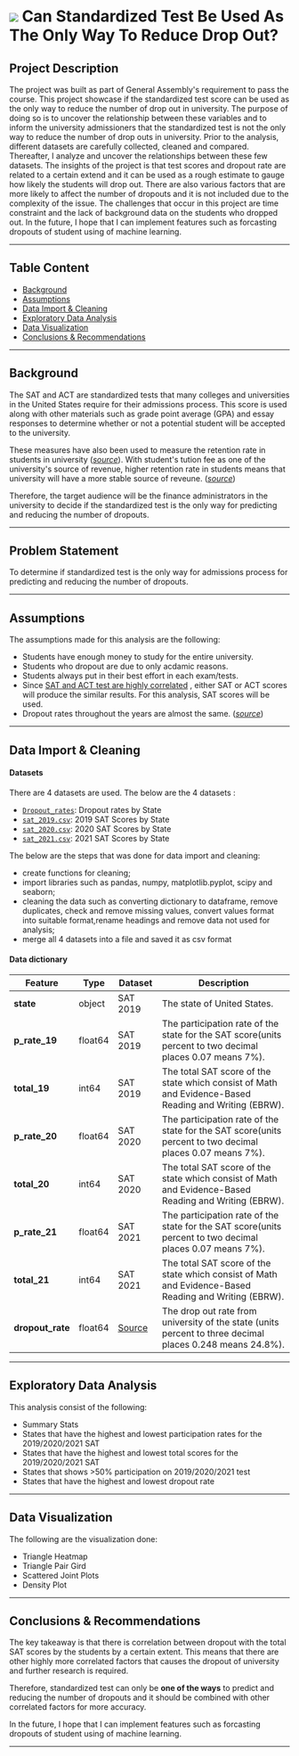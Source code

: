 # ![](https://ga-dash.s3.amazonaws.com/production/assets/logo-9f88ae6c9c3871690e33280fcf557f33.png) Can Standardized Test Be Used As The Only Way To Reduce Drop Out?

## Project Description

The project was built as part of General Assembly's requirement to pass the course. This project showcase if the standardized test score can be used as the only way to reduce the number of drop out in university. The purpose of doing so is to uncover the relationship between these variables and to inform the university admissioners that the standardized test is not the only way to reduce the number of drop outs in university. Prior to the analysis, different datasets are carefully collected, cleaned and compared. Thereafter, I analyze and uncover the relationships between these few datasets. 
The insights of the project is that test scores and dropout rate are related to a certain extend and it can be used as a rough estimate to gauge how likely the students will drop out. There are also various factors that are more likely to affect the number of dropouts and it is not included due to the complexity of the issue.
The challenges that occur in this project are time constraint and the lack of background data on the students who dropped out.
In the future, I hope that I can implement features such as forcasting dropouts of student using of machine learning. 

---

## Table Content

- [Background](#Background)
- [Assumptions](#Assumptions)
- [Data Import & Cleaning](#Data-Import-&-Cleaning)
- [Exploratory Data Analysis](#Exploratory-Data-Analysis)
- [Data Visualization](#Data-Visualization)
- [Conclusions & Recommendations](#Conclusions-&-Recommendations)

---

## Background

The SAT and ACT are standardized tests that many colleges and universities in the United States require for their admissions process. This score is used along with other materials such as grade point average (GPA) and essay responses to determine whether or not a potential student will be accepted to the university.

These measures have also been used to measure the retention rate in students in university ([*source*](https://satsuite.collegeboard.org/media/pdf/national-sat-validity-study-overview-admissions-enrollment-leaders.pdf)). With student's tution fee as one of the university's source of revenue, higher retention rate in students means that university will have a more stable source of reveune. ([*source*](https://www.statista.com/statistics/240889/revenue-sources-of-us-higher-education-insitutions/)) 

Therefore, the target audience will be the finance administrators in the university to decide if the standardized test is the only way for predicting and reducing the number of dropouts.

---

## Problem Statement

To determine if standardized test is the only way for admissions process for predicting and reducing the number of dropouts.

---

## Assumptions

The assumptions made for this analysis are the following:
- Students have enough money to study for the entire university.
- Students who dropout are due to only acdamic reasons.
- Students always put in their best effort in each exam/tests.
- Since [SAT and ACT test are highly correlated](https://www.hartlandschools.us/documents/curriculum/PLAN-PSAT-ACT-SAT%20Assessment%20Correlations%20-%20Washtenaw%20ISD%202015.pdf) , either SAT or ACT scores will produce the similar results. For this analysis, SAT scores will be used.
- Dropout rates throughout the years are almost the same. ([*source*](https://educationdata.org/college-dropout-rates))

---

## Data Import & Cleaning

#### Datasets

There are 4 datasets are used. The below are the 4 datasets :

* [`Dropout_rates`](https://educationdata.org/college-dropout-rates): Dropout rates by State
* [`sat_2019.csv`](./data/sat_2019.csv): 2019 SAT Scores by State
* [`sat_2020.csv`](./data/sat_2020.csv): 2020 SAT Scores by State
* [`sat_2021.csv`](./data/sat_2021.csv): 2021 SAT Scores by State

The below are the steps that was done for data import and cleaning:
- create functions for cleaning;
- import libraries such as pandas, numpy, matplotlib.pyplot, scipy and seaborn;
- cleaning the data such as converting dictionary to dataframe, remove duplicates, check and remove missing values, convert values format into suitable format,rename headings and remove data not used for analysis;
- merge all 4 datasets into a file and saved it as csv format

#### Data dictionary

|Feature|Type|Dataset|Description|
|---|---|---|---|
|**state**|object|SAT 2019|The state of United States.| 
|**p_rate_19**|float64|SAT 2019|The participation rate of the state for the SAT score(units percent to two decimal places 0.07 means 7%).| 
|**total_19**|int64|SAT 2019|The total SAT score of the state which consist of Math and Evidence-Based Reading and Writing (EBRW).| 
|**p_rate_20**|float64|SAT 2020|The participation rate of the state for the SAT score(units percent to two decimal places 0.07 means 7%).| 
|**total_20**|int64|SAT 2020|The total SAT score of the state which consist of Math and Evidence-Based Reading and Writing (EBRW).| 
|**p_rate_21**|float64|SAT 2021|The participation rate of the state for the SAT score(units percent to two decimal places 0.07 means 7%).| 
|**total_21**|int64|SAT 2021|The total SAT score of the state which consist of Math and Evidence-Based Reading and Writing (EBRW).| 
|**dropout_rate**|float64|[Source](https://educationdata.org/college-dropout-rates)|The drop out rate from university of the state (units percent to three decimal places 0.248 means 24.8%).| 

---

## Exploratory Data Analysis

This analysis consist of the following:
- Summary Stats
- States that have the highest and lowest participation rates for the 2019/2020/2021 SAT
- States that have the highest and lowest total scores for the 2019/2020/2021 SAT
- States that shows >50% participation on 2019/2020/2021 test
- States that have the highest and lowest dropout rate

---

## Data Visualization

The following are the visualization done:
- Triangle Heatmap
- Triangle Pair Gird
- Scattered Joint Plots
- Density Plot

---

## Conclusions & Recommendations

The key takeaway is that there is correlation between dropout with the total SAT scores by the students by a certain extent. This means that there are other highly more correlated factors that causes the dropout of university and further research is required.

Therefore, standardized test can only be **one of the ways** to predict and reducing the number of dropouts and it should be combined with other correlated factors for more accuracy.

In the future, I hope that I can implement features such as forcasting dropouts of student using of machine learning.

---